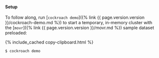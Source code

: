 #### Setup

To follow along, run [`cockroach demo`]({% link {{ page.version.version }}/cockroach-demo.md %}) to start a temporary, in-memory cluster with the [`movr`]({% link {{ page.version.version }}/movr.md %}) sample dataset preloaded:

{% include_cached copy-clipboard.html %}
~~~ shell
$ cockroach demo
~~~